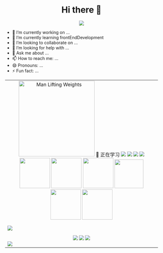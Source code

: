<div align="center">
  <h1>Hi there 👋</h1>

  <!-- knock code pictures 敲代码的图片 -->
  <img src="https://cdn.jsdelivr.net/gh/sun0225SUN/sun0225SUN/assets/images/coding.gif" /><br>
</div>

- 🔭 I’m currently working on ...
- 🌱 I’m currently learning frontEndDevelopment
- 👯 I’m looking to collaborate on ...
- 🤔 I’m looking for help with ...
- 💬 Ask me about ...
- 📫 How to reach me: ...
- 😄 Pronouns: ...
- ⚡ Fun fact: ...<br>
  
 
 <div align="center">
 
  </div> 
<!-- gif -->
<table>
<tr><td>
<div align="center">
  
  <img src="https://cdn.jsdelivr.net/gh/sun0225SUN/sun0225SUN/assets/images/man.png" alt="Man Lifting Weights" width="250" height="250"> 
   💪 正在学习
    <img src="https://img.shields.io/badge/HTML5-E34F26?logo=html5&logoColor=fff&style=flat"></img>
    <img src="https://img.shields.io/badge/CSS3-1572B6?logo=css3&logoColor=fff&style=flat"></img>
    <img src="https://img.shields.io/badge/JavaScript-F7DF1E?logo=javascript&logoColor=000&style=flat"></img>
    <img src="https://img.shields.io/badge/Vue.js-4FC08D?logo=vuedotjs&logoColor=fff&style=flat"></img>
  <br>  

  <img height="100" width="100" src="https://cdn.jsdelivr.net/gh/sun0225SUN/sun0225SUN/assets/images/html.webp">
  <img height="100" width="100" src="https://cdn.jsdelivr.net/gh/sun0225SUN/sun0225SUN/assets/images/cssgif.webp">
  <img height="100" width="100" src="https://cdn.jsdelivr.net/gh/sun0225SUN/sun0225SUN/assets/images/vscode.webp">
  <img height="95" width="95" src="https://cdn.jsdelivr.net/gh/sun0225SUN/sun0225SUN/assets/images/vue.webp">
  <img height="100" width="100" src="https://cdn.jsdelivr.net/gh/sun0225SUN/sun0225SUN/assets/images/js.webp">
  <img height="100" width="100" src="https://cdn.jsdelivr.net/gh/sun0225SUN/sun0225SUN/assets/images/github.webp">

</div>

<!-- just img 图片 -->
<img src="https://cdn.jsdelivr.net/gh/sun0225SUN/sun0225SUN/assets/images/icon.png" /></div>
<br>

<div align="center">
  <img src="https://github-readme-stats.vercel.app/api?username=zhengwenhong123&show_icons=true&theme=cobalt"></img>
  <img src="https://github-readme-stats.vercel.app/api/top-langs?username=zhengwenhong123&show_icons=true&theme=cobalt"></img>
  <img src="https://github-readme-activity-graph.cyclic.app/graph?username=zhengwenhong123&theme=vue"></img>
  
<!--     ![zhengwenhong GitHub stats]()
    ![zhengwenhong's])
    [![Ashutosh's github activity graph]()](https://github.com/ashutosh00710/github-readme-activity-graph) -->
  
</div>
<img src="https://cdn.jsdelivr.net/gh/sun0225SUN/sun0225SUN/assets/images/rocket.png"/>
